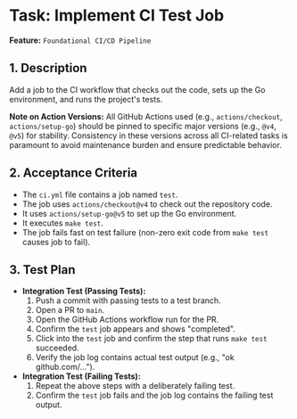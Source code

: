 # Task: Implement CI Test Job

**Feature:** `Foundational CI/CD Pipeline`

## 1. Description

Add a job to the CI workflow that checks out the code, sets up the Go environment, and runs the project's tests.

**Note on Action Versions:** All GitHub Actions used (e.g., `actions/checkout`, `actions/setup-go`) should be pinned to specific major versions (e.g., `@v4`, `@v5`) for stability. Consistency in these versions across all CI-related tasks is paramount to avoid maintenance burden and ensure predictable behavior.

## 2. Acceptance Criteria

- The `ci.yml` file contains a job named `test`.
- The job uses `actions/checkout@v4` to check out the repository code.
- It uses `actions/setup-go@v5` to set up the Go environment.
- It executes `make test`.
- The job fails fast on test failure (non-zero exit code from `make test` causes job to fail).

## 3. Test Plan

- **Integration Test (Passing Tests):**
  1. Push a commit with passing tests to a test branch.
  2. Open a PR to `main`.
  3. Open the GitHub Actions workflow run for the PR.
  4. Confirm the `test` job appears and shows "completed".
  5. Click into the `test` job and confirm the step that runs `make test` succeeded.
  6. Verify the job log contains actual test output (e.g., "ok github.com/...").
- **Integration Test (Failing Tests):**
  1. Repeat the above steps with a deliberately failing test.
  2. Confirm the `test` job fails and the job log contains the failing test output.
